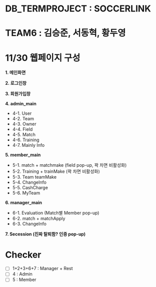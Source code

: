 # DB_TERMPROJECT : SOCCERLINK
# TEAM6 : 김승준, 서동혁, 황두영

# 11/30 웹페이지 구성

**1. 메인화면**

**2. 로그인창**

**3. 회원가입창**

**4. admin_main**
 - 4-1. User
 - 4-2. Team
 - 4-3. Owner
 - 4-4. Field
 - 4-5. Match
 - 4-6. Training
 - 4-7. Mainly Info

**5. member_main**
 - 5-1. match + matchmake (field pop-up, 꽉 차면 비활성화)
 - 5-2. Training + trainMake (꽉 차면 비활성화)
 - 5-3. Team teamMake
 - 5-4. ChangeInfo
 - 5-5. CashCharge
 - 5-6. MyTeam

**6. manager_main**
 - 6-1. Evaluation (Match별 Member pop-up)
 - 6-2. match + matchApply
 - 6-3. ChangeInfo

**7. Secession (진짜 탈퇴함? 인증 pop-up)**

# Checker
- [ ] 1+2+3+6+7 : Manager + Rest
- [ ] 4 : Admin
- [ ] 5 : Member
